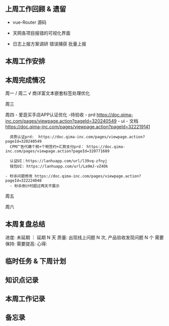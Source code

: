 ## 上周工作回顾 & 遗留
  - vue-Router 源码
  - 天网各项目报错的可视化界面

  - 日志上报方案调研
    错误捕获
    批量上报

## 本周工作安排

## 本周完成情况
  周一 / 周二
    √ 商详富文本嵌套标签处理优化
  
  周三

  周四 
    - 爱逛买手店APP认证优化 -待验收
      - prd https://doc.qima-inc.com/pages/viewpage.action?pageId=320240549
      - ui 
      - 文档 https://doc.qima-inc.com/pages/viewpage.action?pageId=322219141
    
      资质认证prd:  https://doc.qima-inc.com/pages/viewpage.action?pageId=320240549
      CPM广告代缴个税+个税签约+汇款支付prd： https://doc.qima-inc.com/pages/viewpage.action?pageId=320771689

      认证UI：https://lanhuapp.com/url/l39vq-zfnyj
      钱包UI: https://lanhuapp.com/url/La9mJ-vZ4Ok

    - 秒杀问题修改 https://doc.qima-inc.com/pages/viewpage.action?pageId=322224048
      - 秒杀倒计时超过两天不展示

  周五
    
  周六
    
## 本周复盘总结
  进度: 未延期 ｜ 延期 N 天
  质量: 出现线上问题 N 次, 产品验收发现问题 N 个
  需要保持:
  需要提高:
  心得:

## 临时任务 & 下周计划
  
## 知识点记录


## 本周工作记录
  
    
## 备忘录
